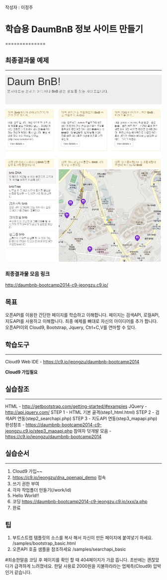 작성자 : 이정주

# 학습용 DaumBnB 정보 사이트 만들기
==============

## 최종결과물 예제
--------------
![검색 API 예제](/complated1.png)
![지도 API 예제](/complated2.png)

### 최종결과물 모음 링크
http://daumbnb-bootcamp2014-c9-jeongzu.c9.io/

## 목표
오픈API를 이용한 간단한 페이지를 학습하고 이해합니다.
페이지는 검색API, 로컬API, 지도API를 사용하고 이해합니다.
최종 예제를 뼈대로 자신의 아이디어를 추가 합니다.
오픈API이외 Cloud9, Bootstrap, Jquery, Ctrl+C,V를 연마할 수 있다.

## 학습도구
--------------
Cloud9 Web IDE - https://c9.io/jeongzu/daumbnb-bootcamp2014

**Cloud9 가입필요**


## 실습참조
--------------
HTML - http://getbootstrap.com/getting-started/#examples
JQuery - http://api.jquery.com/
STEP 1 - HTML 기본 골격(step1_html.html)
STEP 2 - 검색API 연동(step2_searchapi.php)
STEP 3 - 지도API 연동(step3_mapapi.php)
완성참조 - https://daumbnb-bootcamp2014-c9-jeongzu.c9.io/step3_mapapi.php
참여자 덧개발 모음 - https://c9.io/jeongzu/daumbnb-bootcamp2014

## 실습순서
--------------
1. Cloud9 가입~~
2. https://c9.io/jeongzu/dna_openapi_demo 접속
3. 쓰기 권한 부여
4. 각자 작업폴더 만들기(/work/id)
5. Hello World!!
6. 코딩
https://daumbnb-bootcamp2014-c9-jeongzu.c9.io/xxx/a.php
7. 완료

## 팁
1. 부트스트랩 템플릿의 소스를 복사 해서 자신이 만든 페이지에 붙여넣기 하세요.
/samples/bootstrap_basic.html
2. 오픈API 호출 샘플을 참조하세요
/samples/searchapi_basic

#죄송한말씀
코딩 후 페이지를 확인 할 때 404페이지가 가끔 뜹니다.
초반에는 괜찮았다가 급격하게 느려졌네요. 한달 사용료 2000원을 지불하라라는 업체측(Cloud9) 압박인거 같습니다.
